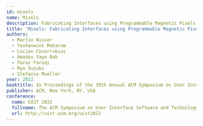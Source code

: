 ```yaml
---
id: mixels
name: Mixels
description: Fabricating Interfaces using Programmable Magnetic Pixels
title: 'Mixels: Fabricating Interfaces using Programmable Magnetic Pixels'
authors:
  - Martin Nisser
  - Yashaswini Makaram
  - Lucian Covarrubias
  - Amadou Yaye Bah
  - Faraz Faruqi
  - Ryo Suzuki
  - Stefanie Mueller
year: 2022
booktitle: In Proceedings of the 35th Annual ACM Symposium on User Interface Software and Technology (UIST '22)
publisher: ACM, New York, NY, USA
conference:
  name: UIST 2022
  fullname: The ACM Symposium on User Interface Software and Technology (UIST 2022)
  url: http://uist.acm.org/uist2022
---
```



